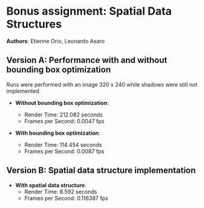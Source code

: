 # Bonus assignment: Spatial Data Structures

**Authors**: Etienne Orio, Leonardo Asaro

## Version A: Performance with and without bounding box optimization

Runs were performed with an image 320 x 240 while shadows were still not implemented.

- **Without bounding box optimization**:  
  - Render Time: 212.082 seconds  
  - Frames per Second: 0.0047 fps

- **With bounding box optimization**:  
  - Render Time: 114.454 seconds  
  - Frames per Second: 0.0087 fps

## Version B: Spatial data structure implementation

- **With spatial data structure**:  
  - Render Time: 8.592 seconds  
  - Frames per Second: 0.116387 fps
